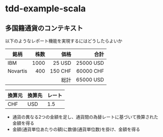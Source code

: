 # tdd-example-scala

## 多国籍通貨のコンテキスト

以下のようなレポート機能を実現するにはどうしたらよいか

| 銘柄       |   株数 |      価格 |        合計 |
|----------|-----:|--------:|----------:|
| IBM      | 1000 |  25 USD | 25000 USD |
| Novartis |  400 | 150 CHF | 60000 CHF |
|          |      |      総計 | 65000 USD |

| 換算元 | 換算先 | レート |
|-----|-----|-----|
| CHF | USD | 1.5 |

- 通貨の異なる2つの金額を足し、通貨間の為替レートに基づいて換算された金額を得る
- 金額(通貨単位あたりの額)に数値(通貨単位数)を掛け、金額を得る
